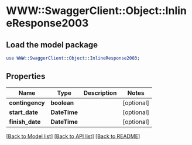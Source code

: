 # WWW::SwaggerClient::Object::InlineResponse2003

## Load the model package
```perl
use WWW::SwaggerClient::Object::InlineResponse2003;
```

## Properties
Name | Type | Description | Notes
------------ | ------------- | ------------- | -------------
**contingency** | **boolean** |  | [optional] 
**start_date** | **DateTime** |  | [optional] 
**finish_date** | **DateTime** |  | [optional] 

[[Back to Model list]](../README.md#documentation-for-models) [[Back to API list]](../README.md#documentation-for-api-endpoints) [[Back to README]](../README.md)



